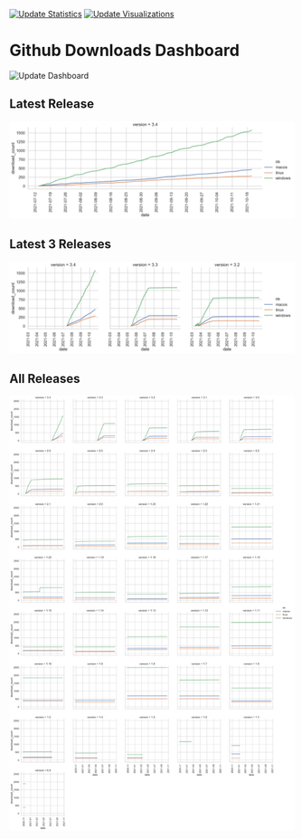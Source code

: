 [![Update Statistics](https://github.com/papr/github-downloads-dashboard/actions/workflows/update_stats.yml/badge.svg)](https://github.com/papr/github-downloads-dashboard/actions/workflows/update_stats.yml) [![Update Visualizations](https://github.com/papr/github-downloads-dashboard/actions/workflows/update_vis.yml/badge.svg)](https://github.com/papr/github-downloads-dashboard/actions/workflows/update_vis.yml)

# Github Downloads Dashboard
![Update Dashboard](https://github.com/papr/github-downloads-dashboard/workflows/Update%20Dashboard/badge.svg?event=schedule)

## Latest Release
![pupil statistics latest](visualizations/pupil.latest.png)

## Latest 3 Releases
![pupil statistics latest 3](visualizations/pupil.latest-3.png)

## All Releases
![pupil statistics all](visualizations/pupil.all.png)
